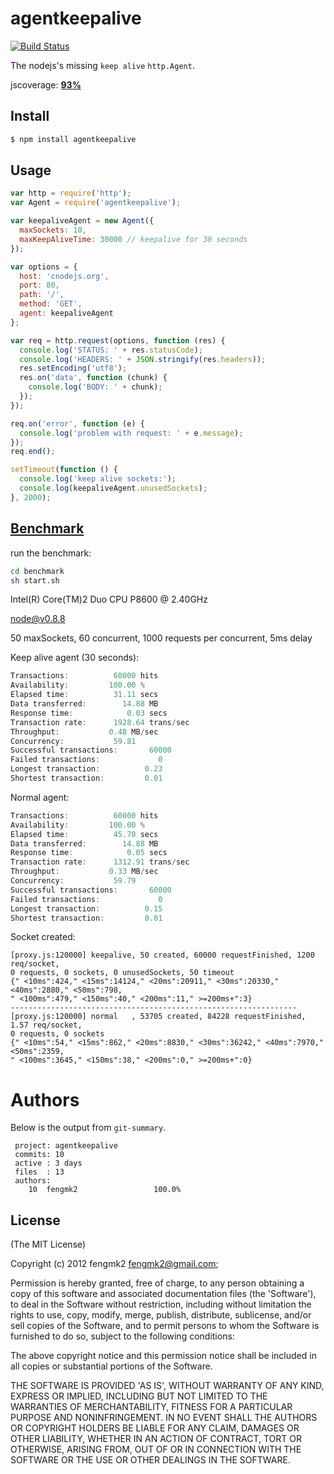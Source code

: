 agentkeepalive
==============

[![Build Status](https://secure.travis-ci.org/TBEDP/agentkeepalive.png?branch=master)](http://travis-ci.org/TBEDP/agentkeepalive)

The nodejs's missing `keep alive` `http.Agent`.

jscoverage: [**93%**](http://fengmk2.github.com/coverage/agentkeepalive.html)

## Install

```bash
$ npm install agentkeepalive
```

## Usage

```js
var http = require('http');
var Agent = require('agentkeepalive');

var keepaliveAgent = new Agent({
  maxSockets: 10,
  maxKeepAliveTime: 30000 // keepalive for 30 seconds
});

var options = {
  host: 'cnodejs.org',
  port: 80,
  path: '/',
  method: 'GET',
  agent: keepaliveAgent
};

var req = http.request(options, function (res) {
  console.log('STATUS: ' + res.statusCode);
  console.log('HEADERS: ' + JSON.stringify(res.headers));
  res.setEncoding('utf8');
  res.on('data', function (chunk) {
    console.log('BODY: ' + chunk);
  });
});

req.on('error', function (e) {
  console.log('problem with request: ' + e.message);
});
req.end();

setTimeout(function () {
  console.log('keep alive sockets:');
  console.log(keepaliveAgent.unusedSockets);
}, 2000);

```

## [Benchmark](https://github.com/TBEDP/agentkeepalive/tree/master/benchmark)

run the benchmark:

```bash
cd benchmark
sh start.sh
```

Intel(R) Core(TM)2 Duo CPU     P8600  @ 2.40GHz

node@v0.8.8

50 maxSockets, 60 concurrent, 1000 requests per concurrent, 5ms delay

Keep alive agent (30 seconds):

```js
Transactions:          60000 hits
Availability:         100.00 %
Elapsed time:          31.11 secs
Data transferred:        14.88 MB
Response time:            0.03 secs
Transaction rate:      1928.64 trans/sec
Throughput:           0.48 MB/sec
Concurrency:           59.81
Successful transactions:       60000
Failed transactions:             0
Longest transaction:          0.23
Shortest transaction:         0.01
```

Normal agent:

```js
Transactions:          60000 hits
Availability:         100.00 %
Elapsed time:          45.70 secs
Data transferred:        14.88 MB
Response time:            0.05 secs
Transaction rate:      1312.91 trans/sec
Throughput:           0.33 MB/sec
Concurrency:           59.79
Successful transactions:       60000
Failed transactions:             0
Longest transaction:          0.15
Shortest transaction:         0.01
```

Socket created:

```
[proxy.js:120000] keepalive, 50 created, 60000 requestFinished, 1200 req/socket, 
0 requests, 0 sockets, 0 unusedSockets, 50 timeout
{" <10ms":424," <15ms":14124," <20ms":20911," <30ms":20330," <40ms":2880," <50ms":798,
" <100ms":479," <150ms":40," <200ms":11," >=200ms+":3}
----------------------------------------------------------------
[proxy.js:120000] normal   , 53705 created, 84228 requestFinished, 1.57 req/socket, 
0 requests, 0 sockets
{" <10ms":54," <15ms":862," <20ms":8830," <30ms":36242," <40ms":7970," <50ms":2359,
" <100ms":3645," <150ms":38," <200ms":0," >=200ms+":0}
```

# Authors

Below is the output from `git-summary`.

```
 project: agentkeepalive
 commits: 10
 active : 3 days
 files  : 13
 authors: 
    10  fengmk2                 100.0%
```

## License 

(The MIT License)

Copyright (c) 2012 fengmk2 <fengmk2@gmail.com>;

Permission is hereby granted, free of charge, to any person obtaining
a copy of this software and associated documentation files (the
'Software'), to deal in the Software without restriction, including
without limitation the rights to use, copy, modify, merge, publish,
distribute, sublicense, and/or sell copies of the Software, and to
permit persons to whom the Software is furnished to do so, subject to
the following conditions:

The above copyright notice and this permission notice shall be
included in all copies or substantial portions of the Software.

THE SOFTWARE IS PROVIDED 'AS IS', WITHOUT WARRANTY OF ANY KIND,
EXPRESS OR IMPLIED, INCLUDING BUT NOT LIMITED TO THE WARRANTIES OF
MERCHANTABILITY, FITNESS FOR A PARTICULAR PURPOSE AND NONINFRINGEMENT.
IN NO EVENT SHALL THE AUTHORS OR COPYRIGHT HOLDERS BE LIABLE FOR ANY
CLAIM, DAMAGES OR OTHER LIABILITY, WHETHER IN AN ACTION OF CONTRACT,
TORT OR OTHERWISE, ARISING FROM, OUT OF OR IN CONNECTION WITH THE
SOFTWARE OR THE USE OR OTHER DEALINGS IN THE SOFTWARE.